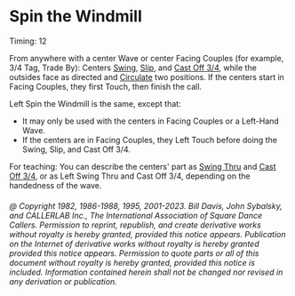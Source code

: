 
# Spin the Windmill

Timing: 12

From anywhere with a center Wave or center Facing Couples (for example,
3/4 Tag, Trade By): Centers [Swing](slip.md),
[Slip](slip.md), and
[Cast Off 3/4](../ms/cast_off_three_quarters.md),
while the outsides face as directed and
[Circulate](../b1/circulate.md)
two positions. If the centers start in Facing Couples, they first
Touch, then finish the call.

Left Spin the Windmill is the same, except that:

- It may only be used with the centers in Facing Couples or a Left-Hand Wave.
- If the centers are in Facing Couples,
they Left Touch before doing the Swing, Slip, and Cast Off 3/4.

  
For teaching: You can describe the centers' part as
[Swing Thru](../b2/swing_thru.md) and
[Cast Off 3/4](../ms/cast_off_three_quarters.md), 
or as Left Swing Thru and Cast Off 3/4, depending on the
handedness of the wave.

###### @ Copyright 1982, 1986-1988, 1995, 2001-2023. Bill Davis, John Sybalsky, and CALLERLAB Inc., The International Association of Square Dance Callers. Permission to reprint, republish, and create derivative works without royalty is hereby granted, provided this notice appears. Publication on the Internet of derivative works without royalty is hereby granted provided this notice appears. Permission to quote parts or all of this document without royalty is hereby granted, provided this notice is included. Information contained herein shall not be changed nor revised in any derivation or publication.
